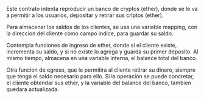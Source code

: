 Este contrato intenta reproducir un banco de cryptos (ether),
donde se le va a permitir a los usuarios, depositar y retirar
sus criptos (ether).

Para almacenar los saldos de los clientes, se usa una variable mapping,
con la direccion del cliente como campo indice, para guardar su saldo.

Contempla funciones de ingreso de ether, donde si el cliente existe, 
incrementa su saldo, y si no existe lo agrega y guarda su primer deposito.
Al mismo tiempo, almacena en una variable interna, el balance total del banco.

Otra funcion de egreso, que le permitira al cliente retirar su dinero, siempre
que tenga el saldo necesario para ello. Si la operacion se puede concretar,
el cliente obtendar sus ether, y la variable del balance del banco, tambien
quedara actualizada.

